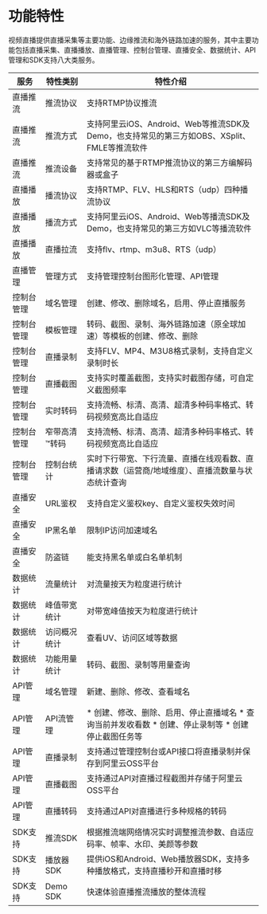 功能特性 
=========================



视频直播提供直播采集等主要功能、边缘推流和海外链路加速的服务，其中主要功能包括直播采集、直播播放、直播管理、控制台管理、直播安全、数据统计、API管理和SDK支持八大类服务。



|  服务   |   特性类别   |                                                                                                         特性介绍                                                                                                          |
|-------|----------|-----------------------------------------------------------------------------------------------------------------------------------------------------------------------------------------------------------------------|
| 直播推流  | 推流协议     | 支持RTMP协议推流                                                                                                                                                                                                            |
| 直播推流  | 推流方式     | 支持阿里云iOS、Android、Web等推流SDK及Demo，也支持常见的第三方如OBS、XSplit、FMLE等推流软件                                                                                                                                                        |
| 直播推流  | 推流设备     | 支持常见的基于RTMP推流协议的第三方编解码器或盒子                                                                                                                                                                                            |
| 直播播放  | 播流协议     | 支持RTMP、FLV、HLS和RTS（udp）四种播流协议                                                                                                                                                                                         |
| 直播播放  | 播流方式     | 支持阿里云iOS、Android、Web等播流SDK及Demo，也支持常见的第三方如VLC等播流软件                                                                                                                                                                    |
| 直播播放  | 直播拉流     | 支持flv、rtmp、m3u8、RTS（udp）                                                                                                                                                                                              |
| 直播管理  | 管理方式     | 支持管理控制台图形化管理、API管理                                                                                                                                                                                                    |
| 控制台管理 | 域名管理     | 创建、修改、删除域名，启用、停止直播服务                                                                                                                                                                                                  |
| 控制台管理 | 模板管理     | 转码、截图、录制、海外链路加速（原全球加速）等模板的创建、修改、删除                                                                                                                                                                                    |
| 控制台管理 | 直播录制     | 支持FLV、MP4、M3U8格式录制，支持自定义录制时长                                                                                                                                                                                          |
| 控制台管理 | 直播截图     | 支持实时覆盖截图，支持实时截图存储，可自定义截图频率                                                                                                                                                                                            |
| 控制台管理 | 实时转码     | 支持流畅、标清、高清、超清多种码率格式、转码视频宽高比自适应                                                                                                                                                                                        |
| 控制台管理 | 窄带高清™转码  | 支持流畅、标清、高清、超清多种码率格式、转码视频宽高比自适应                                                                                                                                                                                        |
| 控制台管理 | 控制台统计    | 实时下行带宽、下行流量、直播在线观看数、直播请求数（运营商/地域维度）、直播流数量与状态统计查询                                                                                                                                                                      |
| 直播安全  | URL鉴权    | 支持自定义鉴权key、自定义鉴权失效时间                                                                                                                                                                                                  |
| 直播安全  | IP黑名单    | 限制IP访问加速域名                                                                                                                                                                                                            |
| 直播安全  | 防盗链      | 能支持黑名单或白名单机制                                                                                                                                                                                                          |
| 数据统计  | 流量统计     | 对流量按天为粒度进行统计                                                                                                                                                                                                          |
| 数据统计  | 峰值带宽统计   | 对带宽峰值按天为粒度进行统计                                                                                                                                                                                                        |
| 数据统计  | 访问概况统计   | 查看UV、访问区域等数据                                                                                                                                                                                                          |
| 数据统计  | 功能用量统计   | 转码、截图、录制等用量查询                                                                                                                                                                                                         |
| API管理 | 域名管理     | 新建、删除、修改、查看域名                                                                                                                                                                                                         |
| API管理 | API流管理   | * 创建、修改、删除、启用、停止直播域名   * 查询当前并发收看数   * 创建、停止录制等   * 创建停止截图任务等    |
| API管理 | 直播录制     | 支持通过管理控制台或API接口将直播录制并保存到阿里云OSS平台                                                                                                                                                                                      |
| API管理 | 直播截图     | 支持通过API对直播过程截图并存储于阿里云OSS平台                                                                                                                                                                                            |
| API管理 | 直播转码     | 支持通过API对直播进行多种规格的转码                                                                                                                                                                                                   |
| SDK支持 | 推流SDK    | 根据推流端网络情况实时调整推流参数、自适应码率、帧率、水印、美颜等参数                                                                                                                                                                                   |
| SDK支持 | 播放器SDK   | 提供iOS和Android、Web播放器SDK，支持多种播放格式，支持直播秒开和直播时移                                                                                                                                                                          |
| SDK支持 | Demo SDK | 快速体验直播推流播放的整体流程                                                                                                                                                                                                       |


